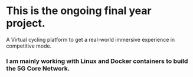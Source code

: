 # This is the ongoing final year project.
A Virtual cycling platform to get a real-world immersive experience in competitive mode.
### I am mainly working with Linux and Docker containers to build the 5G Core Network.
